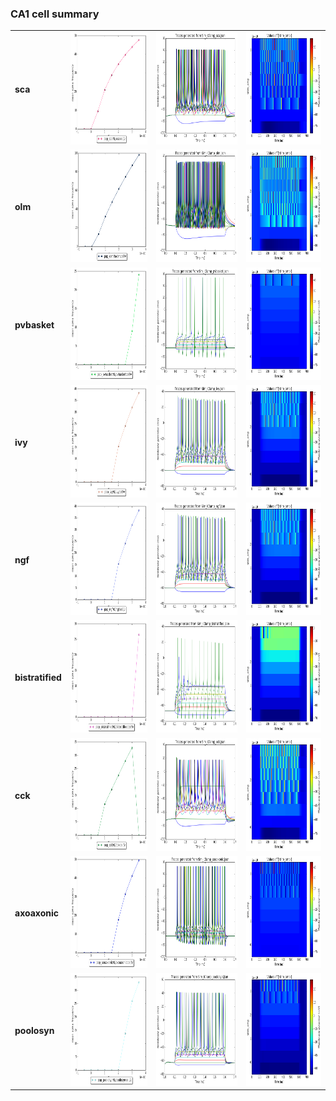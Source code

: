 ### CA1 cell summary 
<table>
<tr>
  <td><b>sca</b></td>
  <td><a href="mean_spike_frequency_sca.png">
    <img alt="?" src="mean_spike_frequency_sca.png" height="180"/></a>
  </td>
  <td><a href="firing_rates_sca.png">
    <img alt="?" src="firing_rates_sca.png" height="180"/></a>
  </td>
  <td><a href="heatmap_sca.png">
    <img alt="?" src="heatmap_sca.png" height="180"/></a>
  </td>
<tr>
<tr>
  <td><b>olm</b></td>
  <td><a href="mean_spike_frequency_olm.png">
    <img alt="?" src="mean_spike_frequency_olm.png" height="180"/></a>
  </td>
  <td><a href="firing_rates_olm.png">
    <img alt="?" src="firing_rates_olm.png" height="180"/></a>
  </td>
  <td><a href="heatmap_olm.png">
    <img alt="?" src="heatmap_olm.png" height="180"/></a>
  </td>
<tr>
<tr>
  <td><b>pvbasket</b></td>
  <td><a href="mean_spike_frequency_pvbasket.png">
    <img alt="?" src="mean_spike_frequency_pvbasket.png" height="180"/></a>
  </td>
  <td><a href="firing_rates_pvbasket.png">
    <img alt="?" src="firing_rates_pvbasket.png" height="180"/></a>
  </td>
  <td><a href="heatmap_pvbasket.png">
    <img alt="?" src="heatmap_pvbasket.png" height="180"/></a>
  </td>
<tr>
<tr>
  <td><b>ivy</b></td>
  <td><a href="mean_spike_frequency_ivy.png">
    <img alt="?" src="mean_spike_frequency_ivy.png" height="180"/></a>
  </td>
  <td><a href="firing_rates_ivy.png">
    <img alt="?" src="firing_rates_ivy.png" height="180"/></a>
  </td>
  <td><a href="heatmap_ivy.png">
    <img alt="?" src="heatmap_ivy.png" height="180"/></a>
  </td>
<tr>
<tr>
  <td><b>ngf</b></td>
  <td><a href="mean_spike_frequency_ngf.png">
    <img alt="?" src="mean_spike_frequency_ngf.png" height="180"/></a>
  </td>
  <td><a href="firing_rates_ngf.png">
    <img alt="?" src="firing_rates_ngf.png" height="180"/></a>
  </td>
  <td><a href="heatmap_ngf.png">
    <img alt="?" src="heatmap_ngf.png" height="180"/></a>
  </td>
<tr>
<tr>
  <td><b>bistratified</b></td>
  <td><a href="mean_spike_frequency_bistratified.png">
    <img alt="?" src="mean_spike_frequency_bistratified.png" height="180"/></a>
  </td>
  <td><a href="firing_rates_bistratified.png">
    <img alt="?" src="firing_rates_bistratified.png" height="180"/></a>
  </td>
  <td><a href="heatmap_bistratified.png">
    <img alt="?" src="heatmap_bistratified.png" height="180"/></a>
  </td>
<tr>
<tr>
  <td><b>cck</b></td>
  <td><a href="mean_spike_frequency_cck.png">
    <img alt="?" src="mean_spike_frequency_cck.png" height="180"/></a>
  </td>
  <td><a href="firing_rates_cck.png">
    <img alt="?" src="firing_rates_cck.png" height="180"/></a>
  </td>
  <td><a href="heatmap_cck.png">
    <img alt="?" src="heatmap_cck.png" height="180"/></a>
  </td>
<tr>
<tr>
  <td><b>axoaxonic</b></td>
  <td><a href="mean_spike_frequency_axoaxonic.png">
    <img alt="?" src="mean_spike_frequency_axoaxonic.png" height="180"/></a>
  </td>
  <td><a href="firing_rates_axoaxonic.png">
    <img alt="?" src="firing_rates_axoaxonic.png" height="180"/></a>
  </td>
  <td><a href="heatmap_axoaxonic.png">
    <img alt="?" src="heatmap_axoaxonic.png" height="180"/></a>
  </td>
<tr>
<tr>
  <td><b>poolosyn</b></td>
  <td><a href="mean_spike_frequency_poolosyn.png">
    <img alt="?" src="mean_spike_frequency_poolosyn.png" height="180"/></a>
  </td>
  <td><a href="firing_rates_poolosyn.png">
    <img alt="?" src="firing_rates_poolosyn.png" height="180"/></a>
  </td>
  <td><a href="heatmap_poolosyn.png">
    <img alt="?" src="heatmap_poolosyn.png" height="180"/></a>
  </td>
<tr>
